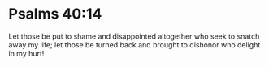 # Psalms 40:14

Let those be put to shame and disappointed altogether who seek to snatch away my life; let those be turned back and brought to dishonor who delight in my hurt!
